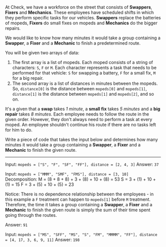 At Check, we have a workforce on the street that consists of **Swappers**, **Fixers** and **Mechanics**. These employees have scheduled shifts in which they perform specific tasks for our vehicles. **Swappers** replace the batteries of mopeds, **Fixers** do small fixes on mopeds and **Mechanics** do the bigger repairs. 

We would like to know how many minutes it would take a group containing a **Swapper**, a **Fixer** and a **Mechanic** to finish a predetermined route.

You will be given two arrays of data:
1) The first array is a list of mopeds. Each moped consists of a string of characters: `S`, `F` or `M`. Each character represents a task that needs to be performed for that vehicle: `S` for swapping a battery, `F` for a small fix, `M` for a big repair.
2) The second array is a list of distances in minutes between the mopeds. So, `distance[0]` is the distance between `mopeds[0]` and `mopeds[1]`, `distance[1]` is the distance between `mopeds[1]` and `mopeds[2]`, and so on.

It's a given that a **swap** takes _1 minute_, a **small fix** takes _5 minutes_ and a **big repair** takes _8 minutes_. Each employee needs to follow the route in the given order. However, they don't always need to perform a task at every moped. An employee shouldn't continue his route if there are no tasks left for him to do.

Write a piece of code that takes the input below and determines how many minutes it would take a group containing a **Swapper**, a **Fixer** and a **Mechanic** to finish the given route.

---

Input: `mopeds = ["S", "F", "SF", "FF"], distance = [2, 4, 3]`
Answer: `37`

Input: `mopeds = ["MMM", "SMF", "FMS"], distance = [3, 10]`
Decomposition:
M = (8 + 8 + 8) + 3 + (8) + 10 + (8) = 53
S =               3 + (1) + 10 + (1) = 15
F =               3 + (5) + 10 + (5) = 23

Notice: There is no dependence relationship between the employees - in this example a `F` treatment can happen to `mopeds[1]` before `M` treatment. Therefore, the time it takes a group containing a **Swapper**, a **Fixer** and a **Mechanic** to finish the given route is simply the sum of their time spent going through the routes.

Answer: `91`

Input: `mopeds = ["MS", "SFF", "MS", "S", "FM", "MMMM", "FF"], distance = [4, 17, 3, 6, 9, 11]`
Answer: `198`
